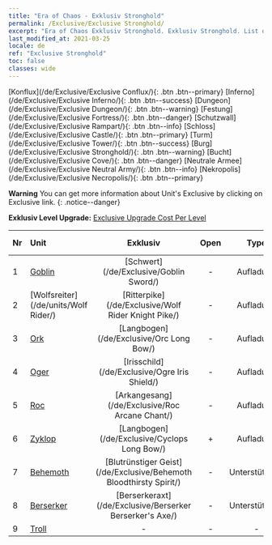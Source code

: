 ```yaml
---
title: "Era of Chaos - Exklusiv Stronghold"
permalink: /Exclusive/Exclusive Stronghold/
excerpt: "Era of Chaos Exklusiv Stronghold. Exklusiv Stronghold. List of Exklusiv Stronghold in Era of Chaos"
last_modified_at: 2021-03-25
locale: de
ref: "Exclusive Stronghold"
toc: false
classes: wide
---
```

 [Konflux](/de/Exclusive/Exclusive Conflux/){: .btn .btn--primary} [Inferno](/de/Exclusive/Exclusive Inferno/){: .btn .btn--success} [Dungeon](/de/Exclusive/Exclusive Dungeon/){: .btn .btn--warning} [Festung](/de/Exclusive/Exclusive Fortress/){: .btn .btn--danger} [Schutzwall](/de/Exclusive/Exclusive Rampart/){: .btn .btn--info} [Schloss](/de/Exclusive/Exclusive Castle/){: .btn .btn--primary} [Turm](/de/Exclusive/Exclusive Tower/){: .btn .btn--success} [Burg](/de/Exclusive/Exclusive Stronghold/){: .btn .btn--warning} [Bucht](/de/Exclusive/Exclusive Cove/){: .btn .btn--danger} [Neutrale Armee](/de/Exclusive/Exclusive Neutral Army/){: .btn .btn--info} [Nekropolis](/de/Exclusive/Exclusive Necropolis/){: .btn .btn--primary} 

**Warning** You can get more information about Unit's Exclusive by clicking on Exclusive link. 
{: .notice--danger}

 **Exklusiv Level Upgrade:** [Exclusive Upgrade Cost Per Level](/Exclusive/ExclusiveUpgradeCostPerLevel/)

  | Nr |         Unit        | Exklusiv | Open  |    Type   |  Item to Rank UP      |  Skin   |
  |:---|:--------------------|:-------------:|:-----:|:---------:|:---------------------:|:-------:|
  | 1  | [Goblin](/de/units/Goblin/) | [Schwert](/de/Exclusive/Goblin Sword/) | - | Aufladung | [Schwert-Token](/de/Items/con_912/) | - |
  | 2  | [Wolfsreiter](/de/units/Wolf Rider/) | [Ritterpike](/de/Exclusive/Wolf Rider Knight Pike/) | - | Aufladung | [Ritterpike-Token](/de/Items/con_916/) | - |
  | 3  | [Ork](/de/units/Orc/) | [Langbogen](/de/Exclusive/Orc Long Bow/) | - | Aufladung | [Langbogen-Token](/de/Items/con_914/) | - |
  | 4  | [Oger](/de/units/Ogre/) | [Irisschild](/de/Exclusive/Ogre Iris Shield/) | - | Aufladung | [Irisschild-Token](/de/Items/con_913/) | - |
  | 5  | [Roc](/de/units/Roc/) | [Arkangesang](/de/Exclusive/Roc Arcane Chant/) | - | Aufladung | [Arkangesang-Token](/de/Items/con_915/) | - |
  | 6  | [Zyklop](/de/units/Cyclops/) | [Langbogen](/de/Exclusive/Cyclops Long Bow/) | + | Aufladung | [Langbogen-Token](/de/Items/con_914/) | - |
  | 7  | [Behemoth](/de/units/Behemoth/) | [Blutrünstiger Geist](/de/Exclusive/Behemoth Bloodthirsty Spirit/) | - | Unterstützung | [Blutrünstiger-Geist-Token](/de/Items/con_982/) | [Blutrünstiger-Geist-Spezialskin](/de/Items/con_650/) |
  | 8  | [Berserker](/de/units/Berserker/) | [Berserkeraxt](/de/Exclusive/Berserker Berserker's Axe/) | - | Unterstützung | [Berserkeraxt-Token](/de/Items/con_983/) | [Berserkeraxt-Spezialskin](/de/Items/con_651/) |
  | 9  | [Troll](/de/units/Troll/) | - | - | - | none | none |
